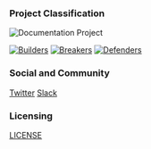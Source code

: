 ### Project Classification

![Documentation Project][doc-proj-logo]

[![Builders][builders-logo]][builders]
[![Breakers][breakers-logo]][breakers]
[![Defenders][defenders-logo]][defenders]

[builders]: https://www.owasp.org/index.php/Builders
[builders-logo]: https://raw.githubusercontent.com/OWASP/www--site-theme/master/assets/images/common/owasp_builders.svg?sanitize=true
[breakers]: https://www.owasp.org/index.php/Breakers
[breakers-logo]: https://raw.githubusercontent.com/OWASP/www--site-theme/master/assets/images/common/owasp_breakers.svg?sanitize=true
[defenders]: https://www.owasp.org/index.php/Defenders
[defenders-logo]: https://raw.githubusercontent.com/OWASP/www--site-theme/master/assets/images/common/owasp_defenders.svg?sanitize=true
[doc-proj-logo]: https://raw.githubusercontent.com/OWASP/www--site-theme/master/assets/images/common/owasp_documentation_project.svg?sanitize=true

### Social and Community

[Twitter](https://twitter.com/OWASPNoCode)
[Slack](https://owasp.slack.com/archives/C02C6RU6G10)

### Licensing

[LICENSE](https://github.com/OWASP/www-project-top-10-low-code-no-code-security-risks/blob/main/license.md)